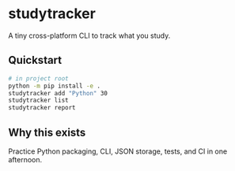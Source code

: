 # studytracker

A tiny cross-platform CLI to track what you study.

## Quickstart
```bash
# in project root
python -m pip install -e .
studytracker add "Python" 30
studytracker list
studytracker report
```

## Why this exists

Practice Python packaging, CLI, JSON storage, tests, and CI in one afternoon.


